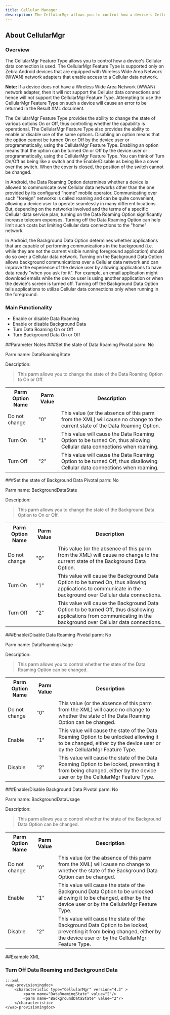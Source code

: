 ```yaml
---
title: Cellular Manager
description: The CellularMgr allows you to control how a device's Cellular data connection is used.
---
```

## About CellularMgr

### Overview

The CellularMgr Feature Type allows you to control how a device's Cellular data connection is used. The CellularMgr Feature Type is supported only on Zebra Android devices that are equipped with Wireless Wide Area Network (WWAN) network adapters that enable access to a Cellular data network.

**Note:** If a device does not have a Wireless Wide Area Network (WWAN) network adapter, then it will not support the Cellular data connections and hence will not support the CellularMgr Feature Type. Attempting to use the CellularMgr Feature Type on such a device will cause an error to be returned in the Result XML document.

The CellularMgr Feature Type provides the ability to change the state of various options On or Off, thus controlling whether the capability is operational. The CellularMgr Feature Type also provides the ability to enable or disable use of the same options. Disabling an option means that the option cannot be turned On or Off by the device user or programmatically, using the CellularMgr Feature Type. Enabling an option means that the option can be turned On or Off by the device user or programmatically, using the CellularMgr Feature Type. You can think of Turn On/Off as being like a switch and the Enable/Disable as being like a cover over the switch. When the cover is closed, the position of the switch cannot be changed.

In Android, the Data Roaming Option determines whether a device is allowed to communicate over Cellular data networks other than the one provided by its configured "home" mobile operator. Communicating over such "foreign" networks is called roaming and can be quite convenient, allowing a device user to operate seamlessly in many different locations.  But, depending on the networks involved and the terms of a specific Cellular data service plan, turning on the Data Roaming Option significantly increase telecom expenses. Turning off the Data Roaming Option can help limit such costs but limiting Cellular data connections to the "home" network.

In Android, the Background Data Option determines whether applications that are capable of performing communications in the background (i.e. while they are not the current visible running foreground application) should do so over a Cellular data network. Turning on the Background Data Option allows background communications over a Cellular data network and can improve the experience of the device user by allowing applications to have data ready "when you ask for it". For example, an email application might download emails while the device user is using another application or when the device's screen is turned off. Turning off the Background Data Option tells applications to utilize Cellular data connections only when running in the foreground.

### Main Functionality

* Enable or disable Data Roaming
* Enable or disable Background Data
* Turn Data Roaming On or Off  
* Turn Background Data On or Off

##Parameter Notes
###Set the state of Data Roaming
Pivotal parm: No

Parm name: DataRoamingState

Description: 

>This parm allows you to change the state of the Data Roaming Option to On or Off.

<div class="parm-table">
 <table>
	<tr>
		<th>Parm Option Name</th>
		<th>Parm Value</th>
		<th>Description</th>
	</tr>
  <tr>
    <td>Do not change</td>
    <td>"0"</td>
	<td>This value (or the absence of this parm from the XML) will cause no change to the current state of the Data Roaming Option.</td>
  </tr>
  <tr>
    <td>Turn On</td>
    <td>"1"</td>
	<td>This value will cause the Data Roaming Option to be turned On, thus allowing Cellular data connections when roaming.</td>
  </tr>
  <tr>
    <td>Turn Off</td>
    <td>"2"</td>
	<td>This value will cause the Data Roaming Option to be turned Off, thus disallowing Cellular data connections when roaming.</td>
  </tr>
</table>
</div>	

###Set the state of Background Data
Pivotal parm: No

Parm name: BackgroundDataState

Description: 

>This parm allows you to change the state of the Background Data Option to On or Off.

<div class="parm-table">
 <table>
	<tr>
		<th>Parm Option Name</th>
		<th>Parm Value</th>
		<th>Description</th>
	</tr>
  <tr>
    <td>Do not change</td>
    <td>"0"</td>
	<td>This value (or the absence of this parm from the XML) will cause no change to the current state of the Background Data Option.</td>
  </tr>
  <tr>
    <td>Turn On</td>
    <td>"1"</td>
	<td>This value will cause the Background Data Option to be turned On, thus allowing applications to communicate in the background over Cellular data connections.</td>
  </tr>
  <tr>
    <td>Turn Off</td>
    <td>"2"</td>
	<td>This value will cause the Background Data Option to be turned Off, thus disallowing applications from communicating in the background over Cellular data connections.</td>
  </tr>
</table>
</div>	

###Enable/Disable Data Roaming
Pivotal parm: No

Parm name: DataRoamingUsage

Description: 

>This parm allows you to control whether the state of the Data Roaming Option can be changed.

<div class="parm-table">
 <table>
	<tr>
		<th>Parm Option Name</th>
		<th>Parm Value</th>
		<th>Description</th>
	</tr>
  <tr>
    <td>Do not change</td>
    <td>"0"</td>
	<td>This value (or the absence of this parm from the XML) will cause no change to whether the state of the Data Roaming Option can be changed.</td>
  </tr>
  <tr>
    <td>Enable</td>
    <td>"1"</td>
	<td>This value will cause the state of the Data Roaming Option to be unlocked allowing it to be changed, either by the device user or by the CellularMgr Feature Type.</td>
  </tr>
  <tr>
    <td>Disable</td>
    <td>"2"</td>
	<td>This value will cause the state of the Data Roaming Option to be locked, preventing it from being changed, either by the device user or by the CellularMgr Feature Type.</td>
  </tr>
</table>
</div>	

###Enable/Disable Background Data
Pivotal parm: No

Parm name: BackgroundDataUsage

Description: 

>This parm allows you to control whether the state of the Background Data Option can be changed.

<div class="parm-table">
 <table>
	<tr>
		<th>Parm Option Name</th>
		<th>Parm Value</th>
		<th>Description</th>
	</tr>
  <tr>
    <td>Do not change</td>
    <td>"0"</td>
	<td>This value (or the absence of this parm from the XML) will cause no change to whether the state of the Background Data Option can be changed.</td>
  </tr>
  <tr>
    <td>Enable</td>
    <td>"1"</td>
	<td>This value will cause the state of the Background Data Option to be unlocked allowing it to be changed, either by the device user or by the CellularMgr Feature Type.</td>
  </tr>
  <tr>
    <td>Disable</td>
    <td>"2"</td>
	<td>This value will cause the state of the Background Data Option to be locked, preventing it from being changed, either by the device user or by the CellularMgr Feature Type.</td>
  </tr>
</table>
</div>	

##Example XML
### Turn Off Data Roaming and Background Data
	:::xml
	<wap-provisioningdoc>
		<characteristic type="CellularMgr" version="4.3" >
			<parm name="DataRoamingState" value="2"/>
			<parm name="BackgroundDataState" value="2"/>
		</characteristic>
	</wap-provisioningdoc>


